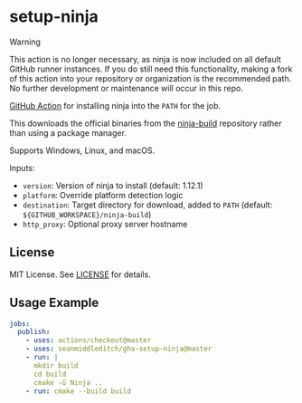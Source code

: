 setup-ninja
==============

> [!WARNING] 
> This action is no longer necessary, as ninja is now included on all default GitHub runner instances.
> If you do still need this functionality, making a fork of this action into your repository or
> organization is the recommended path. No further development or maintenance will occur in this repo.

[GitHub Action](https://github.com/features/actions) for installing ninja into
the `PATH` for the job.

This downloads the official binaries from the [ninja-build](https://github.com/ninja-build/ninja)
repository rather than using a package manager.

Supports Windows, Linux, and macOS.

Inputs:

- `version`: Version of ninja to install (default: 1.12.1)
- `platform`: Override platform detection logic
- `destination`: Target directory for download, added to `PATH`
  (default: `${GITHUB_WORKSPACE}/ninja-build`)
- `http_proxy`: Optional proxy server hostname

License
-------

MIT License. See [LICENSE](LICENSE) for details.

Usage Example
-------------

```yaml
jobs:
  publish:
    - uses: actions/checkout@master
    - uses: seanmiddleditch/gha-setup-ninja@master
    - run: |
      mkdir build
      cd build
      cmake -G Ninja ..
    - run: cmake --build build
```
